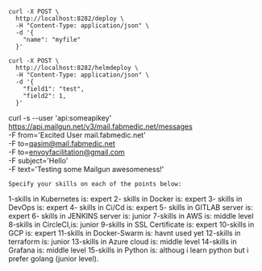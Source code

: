 
```
curl -X POST \                                                                              
  http://localhost:8282/deploy \
  -H "Content-Type: application/json" \
  -d '{
    "name": "myfile"
  }'

```

```
curl -X POST \                                                                              
  http://localhost:8282/helmdeploy \
  -H "Content-Type: application/json" \
  -d '{
    "field1": "test",
    "field2": 1,
  }'

```

curl -s --user 'api:someapikey' \
    https://api.mailgun.net/v3/mail.fabmedic.net/messages \
    -F from='Excited User mail.fabmedic.net' \
    -F to=qasim@mail.fabmedic.net \
    -F to=envoyfacilitation@gmail.com \
    -F subject='Hello' \
    -F text='Testing some Mailgun awesomeness!'





    Specify your skills on each of the points below:
1-skills in Kubernetes is: expert 
2- skills in Docker is: expert 
3- skills in DevOps is: expert 
4- skills in Ci/Cd is: expert 
5- skills in GITLAB server is: expert 
6- skills in JENKINS server is: junior
7-skills in AWS is: middle level
8-skills in CircleCI,is: junior
9-skills in SSL Certificate is: expert
10-skills in GCP is: expert 
11-skills in Docker-Swarm is: havnt used yet 
12-skills in terraform is: junior
13-skills in Azure cloud is: middle level
14-skills in Grafana is: middle level 
15-skills in Python is: althoug i learn python but i prefer golang (junior level). 